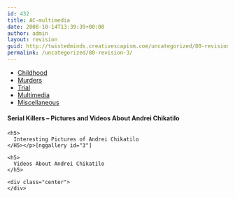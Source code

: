 ```yaml
---
id: 432
title: AC-multimedia
date: 2008-10-14T13:39:39+00:00
author: admin
layout: revision
guid: http://twistedminds.creativescapism.com/uncategorized/80-revision-3/
permalink: /uncategorized/80-revision-3/
---
```

<p class="dropcap-first">
  <ul id="navlist">
    <li>
      <a title="Andrei Chikatilo's Childhood" href="/serial-killers/andrei-chikatilo/">Childhood</a>
    </li>
    <li>
      <a title="how it all began - his victims and the way he killed them" href="/serial-killers/andrei-chikatilo/AC-murders/">Murders</a>
    </li>
    <li>
      <a title="After he got caught - trial" href="/serial-killers/andrei-chikatilo/AC-trial/">Trial</a>
    </li>
    <li id="active">
      <a id="current" title="pictures, audio and video recordings" href="/serial-killers/andrei-chikatilo/AC-multimedia/">Multimedia</a>
    </li>
    <li>
      <a title="An Interesting Interview" href="/serial-killers/andrei-chikatilo/AC-miscellaneous/">Miscellaneous</a>
    </li>
  </ul>
  
  <div class="body">
    <h4>
      Serial Killers &#8211; Pictures and Videos About Andrei Chikatilo
    </h4>
    
    <h5>
      Interesting Pictures of Andrei Chikatilo
    </H5></p>[nggallery id="3"]
    
    <h5>
      Videos About Andrei Chikatilo
    </h5>
    
    <div class="center">
    </div>